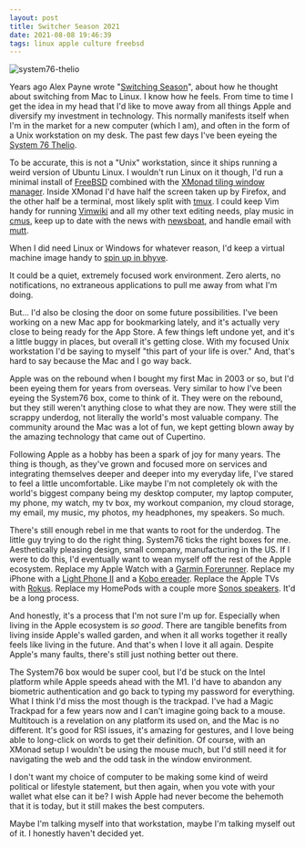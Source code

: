 ```yaml
---
layout: post
title: Switcher Season 2021
date: 2021-08-08 19:46:39
tags: linux apple culture freebsd
---
```


![system76-thelio](/media/system76-thelio.png, "system76-thelio")

Years ago Alex Payne wrote "[Switching Season](https://www.al3x.net/blog/2009/08/10/switching-season)", about how he thought about switching from Mac to Linux. I know how he feels. From time to time I get the idea in my head that I'd like to move away from all things Apple and diversify my investment in technology. This normally manifests itself when I'm in the market for a new computer (which I am), and often in the form of a Unix workstation on my desk. The past few days I've been eyeing the [System 76 Thelio](https://system76.com/desktops).

To be accurate, this is not a "Unix" workstation, since it ships running a weird version of Ubuntu Linux. I wouldn't run Linux on it though, I'd run a minimal install of [FreeBSD](https://freebsd.org) combined with the [XMonad tiling window manager](https://xmonad.org). Inside XMonad I'd have half the screen taken up by Firefox, and the other half be a terminal, most likely split with [tmux](https://github.com/tmux/tmux). I could keep Vim handy for running [Vimwiki](https://vimwiki.github.io) and all my other text editing needs, play music in [cmus](https://cmus.github.io), keep up to date with the news with [newsboat](https://newsboat.org), and handle email with [mutt](http://www.mutt.org).

When I did need Linux or Windows for whatever reason, I'd keep a virtual machine image handy to [spin up in bhyve](https://www.ateamsystems.com/tech-blog/howto-windows-10-bhyve-w-freebsd-11/).

It could be a quiet, extremely focused work environment. Zero alerts, no notifications, no extraneous applications to pull me away from what I'm doing. 

But… I'd also be closing the door on some future possibilities. I've been working on a new Mac app for bookmarking lately, and it's actually very close to being ready for the App Store. A few things left undone yet, and it's a little buggy in places, but overall it's getting close. With my focused Unix workstation I'd be saying to myself "this part of your life is over." And, that's hard to say because the Mac and I go way back.

Apple was on the rebound when I bought my first Mac in 2003 or so, but I'd been eyeing them for years from overseas. Very similar to how I've been eyeing the System76 box, come to think of it. They were on the rebound, but they still weren't anything close to what they are now. They were still the scrappy underdog, not literally the world's most valuable company. The community around the Mac was a lot of fun, we kept getting blown away by the amazing technology that came out of Cupertino. 

Following Apple as a hobby has been a spark of joy for many years. The thing is though, as they've grown and focused more on services and integrating themselves deeper and deeper into my everyday life, I've stared to feel a little uncomfortable. Like maybe I'm not completely ok with the world's biggest company being my desktop computer, my laptop computer, my phone, my watch, my tv box, my workout companion, my cloud storage, my email, my music, my photos, my headphones, my speakers. So much.

There's still enough rebel in me that wants to root for the underdog. The little guy trying to do the right thing. System76 ticks the right boxes for me. Aesthetically pleasing design, small company, manufacturing in the US. If I were to do this, I'd eventually want to wean myself off the rest of the Apple ecosystem. Replace my Apple Watch with a [Garmin Forerunner](https://explore.garmin.com/en-US/forerunner/). Replace my iPhone with a [Light Phone II](https://www.thelightphone.com) and a [Kobo ereader](https://us.kobobooks.com/collections/ereaders/products/kobo-clara-hd). Replace the Apple TVs with [Rokus](https://www.roku.com). Replace my HomePods with a couple more [Sonos speakers](https://www.sonos.com/en-us/home). It'd be a long process. 

And honestly, it's a process that I'm not sure I'm up for. Especially when living in the Apple ecosystem is *so good*. There are tangible benefits from living inside Apple's walled garden, and when it all works together it really feels like living in the future. And that's when I love it all again. Despite Apple's many faults, there's still just nothing better out there. 

The System76 box would be super cool, but I'd be stuck on the Intel platform while Apple speeds ahead with the M1. I'd have to abandon any biometric authentication and go back to typing my password for everything. What I think I'd miss the most though is the trackpad. I've had a Magic Trackpad for a few years now and I can't imagine going back to a mouse. Multitouch is a revelation on any platform its used on, and the Mac is no different. It's good for RSI issues, it's amazing for gestures, and I love being able to long-click on words to get their definition. Of course, with an XMonad setup I wouldn't be using the mouse much, but I'd still need it for navigating the web and the odd task in the window environment. 

I don't want my choice of computer to be making some kind of weird political or lifestyle statement, but then again, when you vote with your wallet what else can it be? I wish Apple had never become the behemoth that it is today, but it still makes the best computers. 

Maybe I'm talking myself into that workstation, maybe I'm talking myself out of it. I honestly haven't decided yet. 

